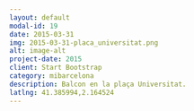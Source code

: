 ```yaml
---
layout: default
modal-id: 19
date: 2015-03-31
img: 2015-03-31-placa_universitat.png
alt: image-alt
project-date: 2015
client: Start Bootstrap
category: mibarcelona
description: Balcon en la plaça Universitat.
latlng: 41.385994,2.164524
---
```

